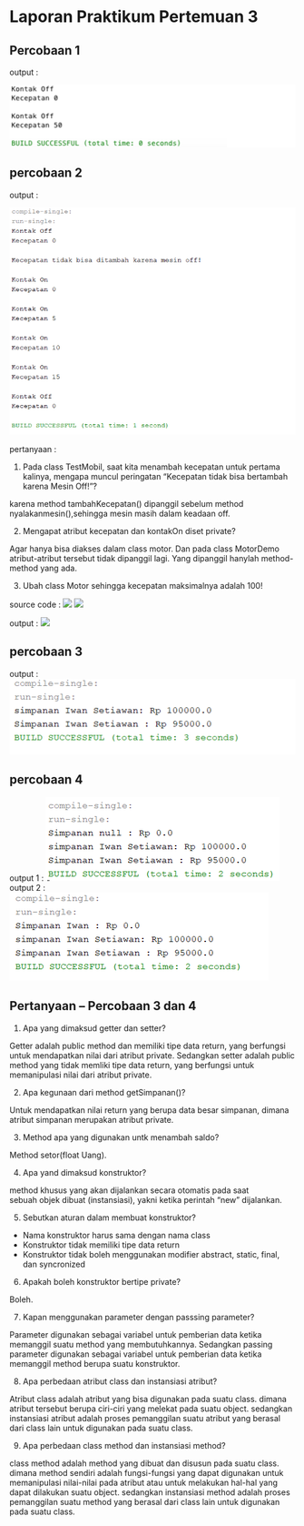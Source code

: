 # Laporan Praktikum Pertemuan 3

## Percobaan 1
output :

<img src="Percobaan1.png">

## percobaan 2
output :

<img src="percobaan2.png">


pertanyaan :
1. Pada class TestMobil, saat kita menambah kecepatan untuk pertama kalinya, mengapa 
muncul peringatan “Kecepatan tidak bisa bertambah karena Mesin Off!”? 


karena method tambahKecepatan() dipanggil sebelum method nyalakanmesin(),sehingga mesin masih dalam keadaan off.

2. Mengapat atribut kecepatan dan kontakOn diset private? 


Agar hanya bisa diakses dalam class motor. Dan pada class MotorDemo atribut-atribut tersebut tidak dipanggil lagi. Yang dipanggil hanylah method-method yang ada.

3. Ubah class Motor sehingga kecepatan maksimalnya adalah 100!

source code :
<img src="percobaan2_main.png">
<img src="percobaan2_code.png">

output :
<img src="percobaan2_output.png">

## percobaan 3
output :
<img src="percobaan3.png">


## percobaan 4
output 1 :
<img src="percobaan4_1.png">
output 2 :
<img src="percobaan4_2.png">


## Pertanyaan – Percobaan 3 dan 4 

1. Apa yang dimaksud getter dan setter? 


Getter	adalah	public method	dan memiliki tipe data return, yang berfungsi untuk mendapatkan nilai dari atribut private. Sedangkan setter adalah public method yang tidak memliki tipe data return, yang berfungsi untuk memanipulasi nilai dari atribut private.

2. Apa kegunaan dari method getSimpanan()? 


Untuk mendapatkan nilai return yang berupa data besar simpanan, dimana atribut simpanan merupakan atribut private.

3. Method apa yang digunakan untk menambah saldo? 


Method setor(float Uang).

4. Apa yand dimaksud konstruktor? 


method khusus yang akan dijalankan secara otomatis pada saat sebuah objek dibuat (instansiasi), yakni ketika perintah “new” dijalankan.

5. Sebutkan aturan dalam membuat konstruktor? 


- Nama konstruktor harus sama dengan nama class 
- Konstruktor tidak memiliki tipe data return 
- Konstruktor tidak boleh menggunakan modifier abstract, static, final, dan syncronized

6. Apakah boleh konstruktor bertipe private? 


Boleh.

7. Kapan menggunakan parameter dengan passsing parameter? 


Parameter digunakan sebagai variabel untuk pemberian data ketika memanggil suatu method yang membutuhkannya.
Sedangkan passing parameter digunakan sebagai variabel untuk pemberian data ketika memanggil method berupa suatu konstruktor.

8. Apa perbedaan atribut class dan instansiasi atribut? 


Atribut class adalah atribut yang bisa digunakan pada suatu class. dimana atribut tersebut berupa ciri-ciri yang melekat pada suatu object.
sedangkan instansiasi atribut adalah proses pemanggilan suatu atribut yang berasal dari class lain untuk digunakan pada suatu class.

9. Apa perbedaan class method dan instansiasi method?


class method adalah method yang dibuat dan disusun pada suatu class. dimana method sendiri adalah fungsi-fungsi yang dapat digunakan untuk memanipulasi nilai-nilai pada atribut atau untuk melakukan hal-hal yang dapat dilakukan suatu object.
sedangkan instansiasi method adalah proses pemanggilan suatu method yang berasal dari class lain untuk digunakan pada suatu class.


